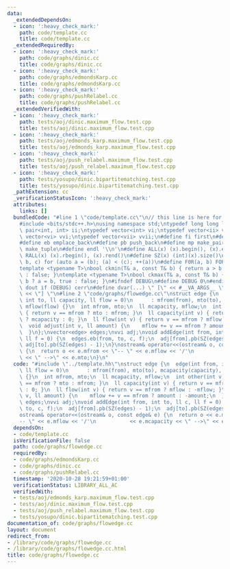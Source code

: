 ```yaml
---
data:
  _extendedDependsOn:
  - icon: ':heavy_check_mark:'
    path: code/template.cc
    title: code/template.cc
  _extendedRequiredBy:
  - icon: ':heavy_check_mark:'
    path: code/graphs/dinic.cc
    title: code/graphs/dinic.cc
  - icon: ':heavy_check_mark:'
    path: code/graphs/edmondsKarp.cc
    title: code/graphs/edmondsKarp.cc
  - icon: ':heavy_check_mark:'
    path: code/graphs/pushRelabel.cc
    title: code/graphs/pushRelabel.cc
  _extendedVerifiedWith:
  - icon: ':heavy_check_mark:'
    path: tests/aoj/dinic.maximum_flow.test.cpp
    title: tests/aoj/dinic.maximum_flow.test.cpp
  - icon: ':heavy_check_mark:'
    path: tests/aoj/edmonds_karp.maximum_flow.test.cpp
    title: tests/aoj/edmonds_karp.maximum_flow.test.cpp
  - icon: ':heavy_check_mark:'
    path: tests/aoj/push_relabel.maximum_flow.test.cpp
    title: tests/aoj/push_relabel.maximum_flow.test.cpp
  - icon: ':heavy_check_mark:'
    path: tests/yosupo/dinic.bipartitematching.test.cpp
    title: tests/yosupo/dinic.bipartitematching.test.cpp
  _pathExtension: cc
  _verificationStatusIcon: ':heavy_check_mark:'
  attributes:
    links: []
  bundledCode: "#line 1 \"code/template.cc\"\n// this line is here for a reason\n\
    #include <bits/stdc++.h>\nusing namespace std;\ntypedef long long ll;\ntypedef\
    \ pair<int, int> ii;\ntypedef vector<int> vi;\ntypedef vector<ii> vii;\ntypedef\
    \ vector<vi> vvi;\ntypedef vector<vii> vvii;\n#define fi first\n#define se second\n\
    #define eb emplace_back\n#define pb push_back\n#define mp make_pair\n#define mt\
    \ make_tuple\n#define endl '\\n'\n#define ALL(x) (x).begin(), (x).end()\n#define\
    \ RALL(x) (x).rbegin(), (x).rend()\n#define SZ(x) (int)(x).size()\n#define FOR(a,\
    \ b, c) for (auto a = (b); (a) < (c); ++(a))\n#define F0R(a, b) FOR (a, 0, (b))\n\
    template <typename T>\nbool ckmin(T& a, const T& b) { return a > b ? a = b, true\
    \ : false; }\ntemplate <typename T>\nbool ckmax(T& a, const T& b) { return a <\
    \ b ? a = b, true : false; }\n#ifndef DEBUG\n#define DEBUG 0\n#endif\n#define\
    \ dout if (DEBUG) cerr\n#define dvar(...) \" [\" << #__VA_ARGS__ \": \" << (__VA_ARGS__)\
    \ << \"] \"\n#line 2 \"code/graphs/flowedge.cc\"\nstruct edge {\n  edge(int from,\
    \ int to, ll capacity, ll flow = 0)\n      : mfrom(from), mto(to), mcapacity(capacity),\
    \ mflow(flow) {}\n  int mfrom, mto;\n  ll mcapacity, mflow;\n  int other(int v)\
    \ { return v == mfrom ? mto : mfrom; }\n  ll capacity(int v) { return v == mfrom\
    \ ? mcapacity : 0; }\n  ll flow(int v) { return v == mfrom ? mflow : -mflow; }\n\
    \  void adjust(int v, ll amount) {\n    mflow += v == mfrom ? amount : -amount;\n\
    \  }\n};\nvector<edge> edges;\nvvi adj;\nvoid addEdge(int from, int to, ll c,\
    \ ll f = 0) {\n  edges.eb(from, to, c, f);\n  adj[from].pb(SZ(edges) - 1);\n \
    \ adj[to].pb(SZ(edges) - 1);\n}\nostream& operator<<(ostream& o, const edge& e)\
    \ {\n  return o << e.mfrom << \"-- \" << e.mflow << '/'\n           << e.mcapacity\
    \ << \" -->\" << e.mto;\n}\n"
  code: "#include \"../template.hh\"\nstruct edge {\n  edge(int from, int to, ll capacity,\
    \ ll flow = 0)\n      : mfrom(from), mto(to), mcapacity(capacity), mflow(flow)\
    \ {}\n  int mfrom, mto;\n  ll mcapacity, mflow;\n  int other(int v) { return v\
    \ == mfrom ? mto : mfrom; }\n  ll capacity(int v) { return v == mfrom ? mcapacity\
    \ : 0; }\n  ll flow(int v) { return v == mfrom ? mflow : -mflow; }\n  void adjust(int\
    \ v, ll amount) {\n    mflow += v == mfrom ? amount : -amount;\n  }\n};\nvector<edge>\
    \ edges;\nvvi adj;\nvoid addEdge(int from, int to, ll c, ll f = 0) {\n  edges.eb(from,\
    \ to, c, f);\n  adj[from].pb(SZ(edges) - 1);\n  adj[to].pb(SZ(edges) - 1);\n}\n\
    ostream& operator<<(ostream& o, const edge& e) {\n  return o << e.mfrom << \"\
    -- \" << e.mflow << '/'\n           << e.mcapacity << \" -->\" << e.mto;\n}\n"
  dependsOn:
  - code/template.cc
  isVerificationFile: false
  path: code/graphs/flowedge.cc
  requiredBy:
  - code/graphs/edmondsKarp.cc
  - code/graphs/dinic.cc
  - code/graphs/pushRelabel.cc
  timestamp: '2020-10-28 19:21:59+01:00'
  verificationStatus: LIBRARY_ALL_AC
  verifiedWith:
  - tests/aoj/edmonds_karp.maximum_flow.test.cpp
  - tests/aoj/dinic.maximum_flow.test.cpp
  - tests/aoj/push_relabel.maximum_flow.test.cpp
  - tests/yosupo/dinic.bipartitematching.test.cpp
documentation_of: code/graphs/flowedge.cc
layout: document
redirect_from:
- /library/code/graphs/flowedge.cc
- /library/code/graphs/flowedge.cc.html
title: code/graphs/flowedge.cc
---
```


